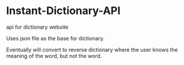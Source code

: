 # Instant-Dictionary-API
api for dictionary website

Uses json file as the base for dictionary.

Eventually will convert to reverse dictionary where the user knows the meaning of the word, but not the word.
